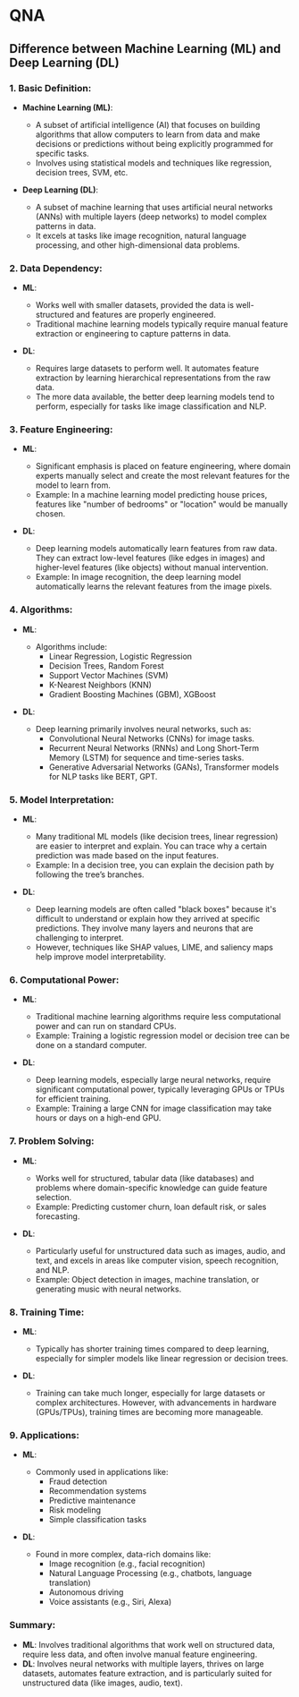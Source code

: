 # QNA
## Difference between Machine Learning (ML) and Deep Learning (DL)

### 1. Basic Definition:
- **Machine Learning (ML)**:
  - A subset of artificial intelligence (AI) that focuses on building algorithms that allow computers to learn from data and make decisions or predictions without being explicitly programmed for specific tasks.
  - Involves using statistical models and techniques like regression, decision trees, SVM, etc.

- **Deep Learning (DL)**:
  - A subset of machine learning that uses artificial neural networks (ANNs) with multiple layers (deep networks) to model complex patterns in data.
  - It excels at tasks like image recognition, natural language processing, and other high-dimensional data problems.

### 2. Data Dependency:
- **ML**:
  - Works well with smaller datasets, provided the data is well-structured and features are properly engineered.
  - Traditional machine learning models typically require manual feature extraction or engineering to capture patterns in data.
  
- **DL**:
  - Requires large datasets to perform well. It automates feature extraction by learning hierarchical representations from the raw data.
  - The more data available, the better deep learning models tend to perform, especially for tasks like image classification and NLP.

### 3. Feature Engineering:
- **ML**:
  - Significant emphasis is placed on feature engineering, where domain experts manually select and create the most relevant features for the model to learn from.
  - Example: In a machine learning model predicting house prices, features like "number of bedrooms" or "location" would be manually chosen.

- **DL**:
  - Deep learning models automatically learn features from raw data. They can extract low-level features (like edges in images) and higher-level features (like objects) without manual intervention.
  - Example: In image recognition, the deep learning model automatically learns the relevant features from the image pixels.

### 4. Algorithms:
- **ML**:
  - Algorithms include:
    - Linear Regression, Logistic Regression
    - Decision Trees, Random Forest
    - Support Vector Machines (SVM)
    - K-Nearest Neighbors (KNN)
    - Gradient Boosting Machines (GBM), XGBoost
  
- **DL**:
  - Deep learning primarily involves neural networks, such as:
    - Convolutional Neural Networks (CNNs) for image tasks.
    - Recurrent Neural Networks (RNNs) and Long Short-Term Memory (LSTM) for sequence and time-series tasks.
    - Generative Adversarial Networks (GANs), Transformer models for NLP tasks like BERT, GPT.

### 5. Model Interpretation:
- **ML**:
  - Many traditional ML models (like decision trees, linear regression) are easier to interpret and explain. You can trace why a certain prediction was made based on the input features.
  - Example: In a decision tree, you can explain the decision path by following the tree’s branches.
  
- **DL**:
  - Deep learning models are often called "black boxes" because it's difficult to understand or explain how they arrived at specific predictions. They involve many layers and neurons that are challenging to interpret.
  - However, techniques like SHAP values, LIME, and saliency maps help improve model interpretability.

### 6. Computational Power:
- **ML**:
  - Traditional machine learning algorithms require less computational power and can run on standard CPUs.
  - Example: Training a logistic regression model or decision tree can be done on a standard computer.

- **DL**:
  - Deep learning models, especially large neural networks, require significant computational power, typically leveraging GPUs or TPUs for efficient training.
  - Example: Training a large CNN for image classification may take hours or days on a high-end GPU.

### 7. Problem Solving:
- **ML**:
  - Works well for structured, tabular data (like databases) and problems where domain-specific knowledge can guide feature selection.
  - Example: Predicting customer churn, loan default risk, or sales forecasting.

- **DL**:
  - Particularly useful for unstructured data such as images, audio, and text, and excels in areas like computer vision, speech recognition, and NLP.
  - Example: Object detection in images, machine translation, or generating music with neural networks.

### 8. Training Time:
- **ML**:
  - Typically has shorter training times compared to deep learning, especially for simpler models like linear regression or decision trees.
  
- **DL**:
  - Training can take much longer, especially for large datasets or complex architectures. However, with advancements in hardware (GPUs/TPUs), training times are becoming more manageable.

### 9. Applications:
- **ML**:
  - Commonly used in applications like:
    - Fraud detection
    - Recommendation systems
    - Predictive maintenance
    - Risk modeling
    - Simple classification tasks

- **DL**:
  - Found in more complex, data-rich domains like:
    - Image recognition (e.g., facial recognition)
    - Natural Language Processing (e.g., chatbots, language translation)
    - Autonomous driving
    - Voice assistants (e.g., Siri, Alexa)

### Summary:
- **ML**: Involves traditional algorithms that work well on structured data, require less data, and often involve manual feature engineering.
- **DL**: Involves neural networks with multiple layers, thrives on large datasets, automates feature extraction, and is particularly suited for unstructured data (like images, audio, text).
